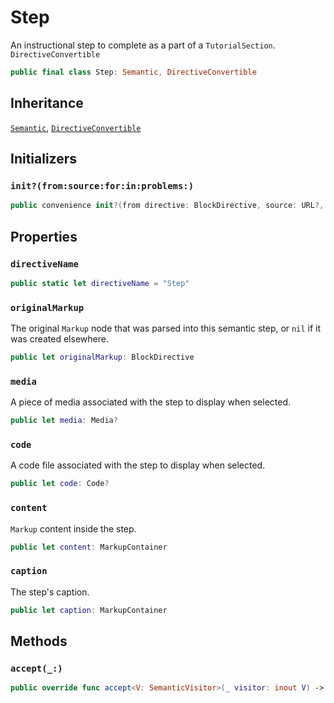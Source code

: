 # Step

An instructional step to complete as a part of a `TutorialSection`. `DirectiveConvertible`

``` swift
public final class Step: Semantic, DirectiveConvertible 
```

## Inheritance

[`Semantic`](/Semantic), [`DirectiveConvertible`](/DirectiveConvertible)

## Initializers

### `init?(from:source:for:in:problems:)`

``` swift
public convenience init?(from directive: BlockDirective, source: URL?, for bundle: DocumentationBundle, in context: DocumentationContext, problems: inout [Problem]) 
```

## Properties

### `directiveName`

``` swift
public static let directiveName = "Step"
```

### `originalMarkup`

The original `Markup` node that was parsed into this semantic step,
or `nil` if it was created elsewhere.

``` swift
public let originalMarkup: BlockDirective
```

### `media`

A piece of media associated with the step to display when selected.

``` swift
public let media: Media?
```

### `code`

A code file associated with the step to display when selected.

``` swift
public let code: Code?
```

### `content`

`Markup` content inside the step.

``` swift
public let content: MarkupContainer
```

### `caption`

The step's caption.

``` swift
public let caption: MarkupContainer
```

## Methods

### `accept(_:)`

``` swift
public override func accept<V: SemanticVisitor>(_ visitor: inout V) -> V.Result 
```
